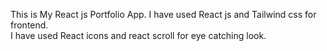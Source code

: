 This is My React js Portfolio App. I have used React js and Tailwind css for frontend.  
I have used React icons and react scroll for eye catching look.

